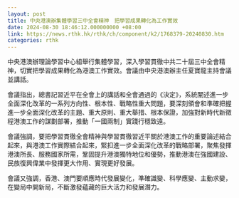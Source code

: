 ```yaml
---
layout: post
title: 中央港澳辦集體學習三中全會精神　把學習成果轉化為工作實效
date: 2024-08-30 18:46:12.000000000 +08:00
link: https://news.rthk.hk/rthk/ch/component/k2/1768379-20240830.htm
categories: rthk
---
```


中央港澳辦理論學習中心組舉行集體學習，深入學習貫徹中共二十屆三中全會精神，切實把學習成果轉化為港澳工作實效。會議由中央港澳辦主任夏寶龍主持會議並講話。

會議指出，總書記習近平在全會上的講話和全會通過的《決定》，系統闡述進一步全面深化改革的一系列方向性、根本性、戰略性重大問題，要深刻領會和準確把握進一步全面深化改革的主題、重大原則、重大舉措、根本保證，加強對新時代新徵程港澳工作的謀劃部署，推動「一國兩制」實踐行穩致遠。

會議強調，要把學習貫徹全會精神與學習貫徹習近平關於港澳工作的重要論述結合起來，與港澳工作實際結合起來，緊扣進一步全面深化改革的戰略部署，聚焦發揮港澳所長、服務國家所需，鞏固提升港澳獨特地位和優勢，推動港澳在強國建設、民族復興偉業中發揮更大作用、實現更好發展。

會議又強調，香港、澳門要順應時代發展變化，準確識變、科學應變、主動求變，在變局中開新局，不斷激發蘊藏的巨大活力和發展潛力。
